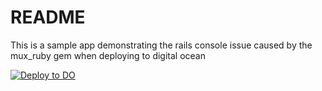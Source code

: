 # README

This is a sample app demonstrating the rails console issue caused by the mux_ruby gem when deploying to digital ocean

[![Deploy to DO](https://www.deploytodo.com/do-btn-blue.svg)](https://cloud.digitalocean.com/apps/new?repo=https://github.com/passageinc/mux-test/tree/master)